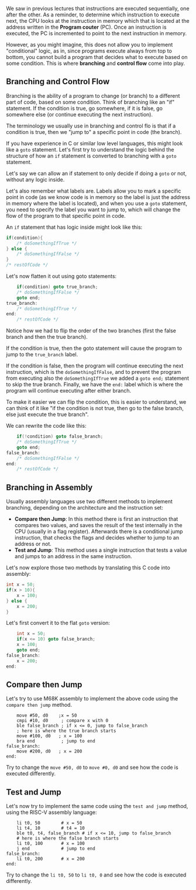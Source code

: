 We saw in previous lectures that instructions are executed sequentially, one after the other. 
As a reminder, to determine which instruction to execute next, the CPU looks at the instruction in memory which that is located at the address written in the **Program couter** (PC).
Once an instruction is executed, the PC is incremented to point to the next instruction in memory.

However, as you might imagine, this does not allow you to implement "conditional" logic, as in, since programs
execute always from top to bottom, you cannot build a program that decides what to execute based on some condition.
This is where **branching** and **control flow** come into play.

## Branching and Control Flow

Branching is the ability of a program to change (or branch) to a different part of code, based on some condition.
Think of branching like an "if" statement. If the condition is true, go somewhere, if it is false, go somewhere else (or continue executing the next instruction).

The terminology we usually use in branching and control flo is that if a condition is true, then we "jump to" a specific point in code (the branch).

If you have experience in C or similar low level languages, this might look like a `goto` statement.
Let's first try to understand the logic behind the structure of how an `if` statement is converted to branching with a `goto` statement.

Let's say we can allow an if statement to only decide if doing a `goto` or not, without any logic inside.

Let's also remember what labels are. Labels allow you to mark a specific point in code (as we know code is in memory so the label is just the address in memory where the label is located),
and when you use a `goto` statement, you need to specify the label you want to jump to, which will change the flow of the program to that specific point in code.

An `if` statement that has logic inside might look like this:
```c
if(condition){
    /* doSomethingIfTrue */
} else {
    /* doSomethingIfFalse */
}
/* restOfCode */
```
Let's now flatten it out using goto statements:
```c
    if(condition) goto true_branch;
    /* doSomethingIfFalse */
    goto end;
true_branch:
    /* doSomethingIfTrue */   
end:
    /* restOfCode */
```
Notice how we had to flip the order of the two branches (first the false branch and then the true branch).

If the condition is true, then the goto statement will cause the program to jump to the `true_branch` label.

If the condition is false, then the program will continue executing the next instruction, which is the `doSomethingIfFalse`,
and to prevent the program from executing also the `doSomethingIfTrue` we added a `goto end;` statement to skip the true branch.
Finally, we have the `end:` label which is where the program will continue executing after either branch.

To make it easier we can flip the condition, this is easier to understand, we can think of it like "if the condition is not true, then go to the false branch, else just execute the true branch".

We can rewrite the code like this:
```c
    if(!condition) goto false_branch;
    /* doSomethingIfTrue */
    goto end;
false_branch:
    /* doSomethingIfFalse */
end:
    /* restOfCode */
```

## Branching in Assembly

Usually assembly languages use two different methods to implement branching, depending on the architecture and the instruction set:
- **Compare then Jump**: In this method there is first an instruction that compares two values, and saves the result of the test internally in the CPU (usually in a flag register).
Afterwards there is a conditional jump instruction, that checks the flags and decides whether to jump to an address or not. 
- **Test and Jump**: This method uses a single instruction that tests a value and jumps to an address in the same instruction.

Let's now explore those two methods by translating this C code into assembly:

```c
int x = 50;
if(x > 10){
    x = 100;
} else {
    x = 200;
}
```

Let's first convert it to the flat `goto` version:
```c
    int x = 50;
    if(x <= 10) goto false_branch;
    x = 100;
    goto end;
false_branch:
    x = 200;
end:
```

## Compare then Jump
Let's try to use M68K assembly to implement the above code using the `compare then jump` method.
```m68k|playground
    move #50, d0    ;x = 50
    cmpi #10, d0     ; compare x with 0
    ble false_branch ; if x <= 0, jump to false_branch
    ; here is where the true branch starts
    move #100, d0   ; x = 100
    bra end          ; jump to end
false_branch:
    move #200, d0   ; x = 200
end:
```

Try to change the `move #50, d0` to `move #0, d0` and see how the code is executed differently.

## Test and Jump
Let's now try to implement the same code using the `test and jump` method, using the RISC-V assembly language:

```riscv|playground
    li t0, 50        # x = 50
    li t4, 10        # t4 = 10 
    ble t0, t4, false_branch # if x <= 10, jump to false_branch
    # here is where the false branch starts
    li t0, 100       # x = 100
    j end            # jump to end
false_branch:
    li t0, 200       # x = 200
end:
```
Try to change the `li t0, 50` to `li t0, 0` and see how the code is executed differently.